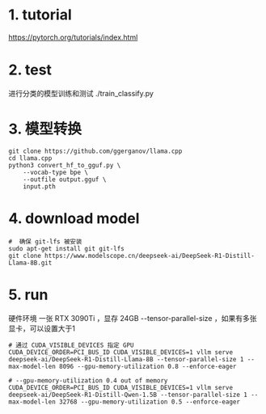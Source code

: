 # 1. tutorial

https://pytorch.org/tutorials/index.html

# 2. test
进行分类的模型训练和测试
./train_classify.py

# 3. 模型转换

```$xslt
git clone https://github.com/ggerganov/llama.cpp
cd llama.cpp
python3 convert_hf_to_gguf.py \
    --vocab-type bpe \
    --outfile output.gguf \
    input.pth
```
# 4. download model

```shell
#  确保 git-lfs 被安装
sudo apt-get install git git-lfs
git clone https://www.modelscope.cn/deepseek-ai/DeepSeek-R1-Distill-Llama-8B.git
```

# 5. run
硬件环境 一张 RTX 3090Ti ，显存 24GB
--tensor-parallel-size ，如果有多张显卡，可以设置大于1
```shell
# 通过 CUDA_VISIBLE_DEVICES 指定 GPU
CUDA_DEVICE_ORDER=PCI_BUS_ID CUDA_VISIBLE_DEVICES=1 vllm serve deepseek-ai/DeepSeek-R1-Distill-Llama-8B --tensor-parallel-size 1 --max-model-len 8096 --gpu-memory-utilization 0.8 --enforce-eager

# --gpu-memory-utilization 0.4 out of memory
CUDA_DEVICE_ORDER=PCI_BUS_ID CUDA_VISIBLE_DEVICES=1 vllm serve deepseek-ai/DeepSeek-R1-Distill-Qwen-1.5B --tensor-parallel-size 1 --max-model-len 32768 --gpu-memory-utilization 0.5 --enforce-eager

```